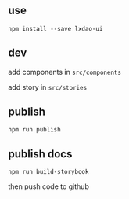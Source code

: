 ## use

```
npm install --save lxdao-ui
```

## dev

add components in `src/components`

add story in `src/stories`

## publish

```
npm run publish
```

## publish docs

```
npm run build-storybook
```

then push code to github
